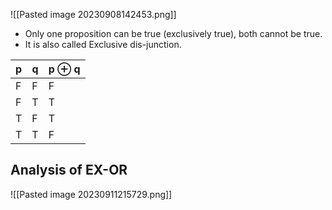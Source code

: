 ![[Pasted image 20230908142453.png]]
- Only one proposition can be true (exclusively true), both cannot be true.
- It is also called Exclusive dis-junction.

| p   | q   | p $\oplus$ q |
| --- | --- | ------------ |
| F   | F   | F            |
| F   | T   | T            |
| T   | F   | T            |
| T   | T   | F             |


## Analysis of EX-OR

![[Pasted image 20230911215729.png]]